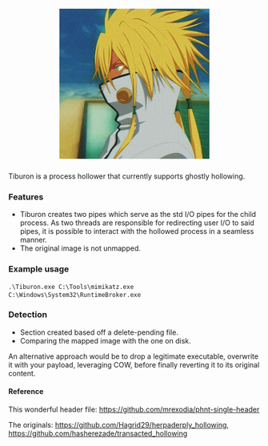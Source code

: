 <h1 align="center">
<br>
<img src="Tier.PNG", width="300" height="300">
<br>
</h1>

Tiburon is a process hollower that currently supports ghostly hollowing. 

### Features

- Tiburon creates two pipes which serve as the std I/O pipes for the child process. As two threads are responsible for redirecting user I/O to said pipes, it is possible to interact with the hollowed process in a seamless manner.
- The original image is not unmapped.

### Example usage

```
.\Tiburon.exe C:\Tools\mimikatz.exe C:\Windows\System32\RuntimeBroker.exe
```

### Detection

- Section created based off a delete-pending file.
- Comparing the mapped image with the one on disk.

An alternative approach would be to drop a legitimate executable, overwrite it with your payload, leveraging COW, before finally reverting it to its original content. 

#### Reference

This wonderful header file: https://github.com/mrexodia/phnt-single-header

The originals: https://github.com/Hagrid29/herpaderply_hollowing, https://github.com/hasherezade/transacted_hollowing
